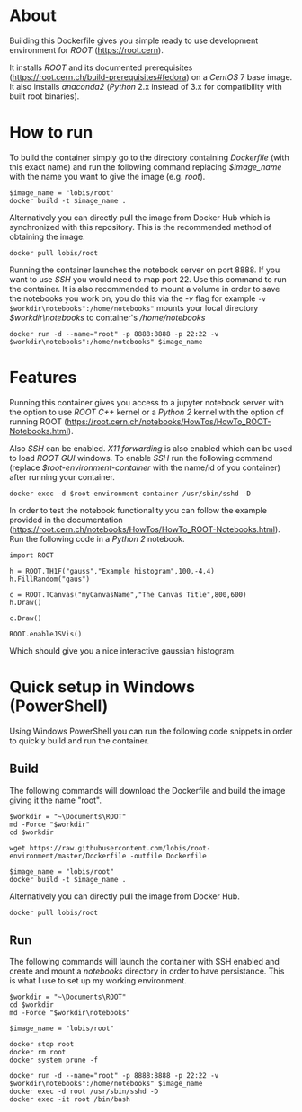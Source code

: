 # About

Building this Dockerfile gives you simple ready to use development environment for _ROOT_ (https://root.cern).

It installs _ROOT_ and its documented prerequisites (https://root.cern.ch/build-prerequisites#fedora) on a _CentOS_ 7 base image. It also installs _anaconda2_ (_Python_ 2.x instead of 3.x for compatibility with built root binaries).

# How to run

To build the container simply go to the directory containing _Dockerfile_ (with this exact name) and run the following command replacing _$image_name_ with the name you want to give the image (e.g. _root_).
```
$image_name = "lobis/root"
docker build -t $image_name .
```

Alternatively you can directly pull the image from Docker Hub which is synchronized with this repository. This is the recommended method of obtaining the image.
```
docker pull lobis/root
```

Running the container launches the notebook server on port 8888. If you want to use _SSH_ you would need to map port 22. Use this command to run the container. It is also recommended to mount a volume in order to save the notebooks you work on, you do this via the _-v_ flag for example ```-v $workdir\notebooks":/home/notebooks"``` mounts your local directory _$workdir\notebooks_ to container's _/home/notebooks_
```
docker run -d --name="root" -p 8888:8888 -p 22:22 -v $workdir\notebooks":/home/notebooks" $image_name
```
# Features

Running this container gives you access to a jupyter notebook server with the option to use _ROOT_ _C++_ kernel or a _Python 2_ kernel with the option of running ROOT (https://root.cern.ch/notebooks/HowTos/HowTo_ROOT-Notebooks.html).

Also _SSH_ can be enabled. _X11 forwarding_ is also enabled which can be used to load _ROOT GUI_ windows. To enable _SSH_ run the following command (replace _$root-environment-container_ with the name/id of you container) after running your container.
```
docker exec -d $root-environment-container /usr/sbin/sshd -D
```
In order to test the notebook functionality you can follow the example provided in the documentation (https://root.cern.ch/notebooks/HowTos/HowTo_ROOT-Notebooks.html). Run the following code in a _Python 2_ notebook.

```
import ROOT

h = ROOT.TH1F("gauss","Example histogram",100,-4,4)
h.FillRandom("gaus")

c = ROOT.TCanvas("myCanvasName","The Canvas Title",800,600)
h.Draw()

c.Draw()

ROOT.enableJSVis()
```

Which should give you a nice interactive gaussian histogram.

# Quick setup in Windows (PowerShell)

Using Windows PowerShell you can run the following code snippets in order to quickly build and run the container.

## Build

The following commands will download the Dockerfile and build the image giving it the name "root".

```
$workdir = "~\Documents\ROOT"
md -Force "$workdir"
cd $workdir

wget https://raw.githubusercontent.com/lobis/root-environment/master/Dockerfile -outfile Dockerfile

$image_name = "lobis/root"
docker build -t $image_name .
```

Alternatively you can directly pull the image from Docker Hub.
```
docker pull lobis/root
```

## Run

The following commands will launch the container with SSH enabled and create and mount a _notebooks_ directory in order to have persistance. This is what I use to set up my working environment.

```
$workdir = "~\Documents\ROOT"
cd $workdir
md -Force "$workdir\notebooks"

$image_name = "lobis/root"

docker stop root
docker rm root
docker system prune -f

docker run -d --name="root" -p 8888:8888 -p 22:22 -v $workdir\notebooks":/home/notebooks" $image_name
docker exec -d root /usr/sbin/sshd -D
docker exec -it root /bin/bash
```
